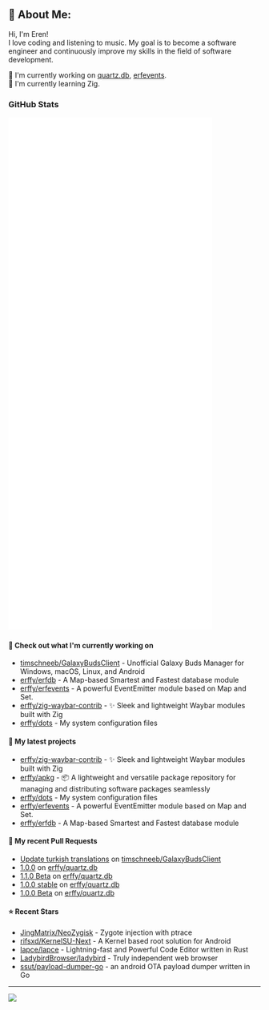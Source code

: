 ## 💫 About Me:
Hi, I'm Eren!<br>
I love coding and listening to music. My goal is to become a software engineer and continuously improve my skills in the field of software development.

📝 I'm currently working on [quartz.db](https://github.com/erffy/quartz.db), [erfevents](https://github.com/erffy/erfevents). <br>
🌱 I'm currently learning Zig. <br>

### GitHub Stats

<p align="left"><img src="https://raw.githubusercontent.com/erffy/erffy/main/github-metrics.svg" /></p>

#### 👷 Check out what I'm currently working on

- [timschneeb/GalaxyBudsClient](https://github.com/timschneeb/GalaxyBudsClient) - Unofficial Galaxy Buds Manager for Windows, macOS, Linux, and Android
- [erffy/erfdb](https://github.com/erffy/erfdb) - A Map-based Smartest and Fastest database module
- [erffy/erfevents](https://github.com/erffy/erfevents) - A powerful EventEmitter module based on Map and Set.
- [erffy/zig-waybar-contrib](https://github.com/erffy/zig-waybar-contrib) - ✨ Sleek and lightweight Waybar modules built with Zig
- [erffy/dots](https://github.com/erffy/dots) - My system configuration files
#### 🌱 My latest projects

- [erffy/zig-waybar-contrib](https://github.com/erffy/zig-waybar-contrib) - ✨ Sleek and lightweight Waybar modules built with Zig
- [erffy/apkg](https://github.com/erffy/apkg) - 📦 A lightweight and versatile package repository for managing and distributing software packages seamlessly
- [erffy/dots](https://github.com/erffy/dots) - My system configuration files
- [erffy/erfevents](https://github.com/erffy/erfevents) - A powerful EventEmitter module based on Map and Set.
- [erffy/erfdb](https://github.com/erffy/erfdb) - A Map-based Smartest and Fastest database module
#### 🔨 My recent Pull Requests

- [Update turkish translations](https://github.com/timschneeb/GalaxyBudsClient/pull/591) on [timschneeb/GalaxyBudsClient](https://github.com/timschneeb/GalaxyBudsClient)
- [1.0.0](https://github.com/erffy/quartz.db/pull/5) on [erffy/quartz.db](https://github.com/erffy/quartz.db)
- [1.1.0 Beta](https://github.com/erffy/quartz.db/pull/3) on [erffy/quartz.db](https://github.com/erffy/quartz.db)
- [1.0.0 stable](https://github.com/erffy/quartz.db/pull/2) on [erffy/quartz.db](https://github.com/erffy/quartz.db)
- [1.0.0 Beta](https://github.com/erffy/quartz.db/pull/1) on [erffy/quartz.db](https://github.com/erffy/quartz.db)
#### ⭐ Recent Stars

- [JingMatrix/NeoZygisk](https://github.com/JingMatrix/NeoZygisk) - Zygote injection with ptrace
- [rifsxd/KernelSU-Next](https://github.com/rifsxd/KernelSU-Next) - A Kernel based root solution for Android
- [lapce/lapce](https://github.com/lapce/lapce) - Lightning-fast and Powerful Code Editor written in Rust
- [LadybirdBrowser/ladybird](https://github.com/LadybirdBrowser/ladybird) - Truly independent web browser
- [ssut/payload-dumper-go](https://github.com/ssut/payload-dumper-go) - an android OTA payload dumper written in Go

---
[![](https://visitcount.itsvg.in/api?id=erffy&icon=5&color=13)](https://visitcount.itsvg.in)
